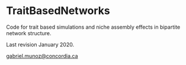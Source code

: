 # TraitBasedNetworks

Code for trait based simulations and niche assembly effects in bipartite network structure.

Last revision January 2020. 


gabriel.munoz@concordia.ca
